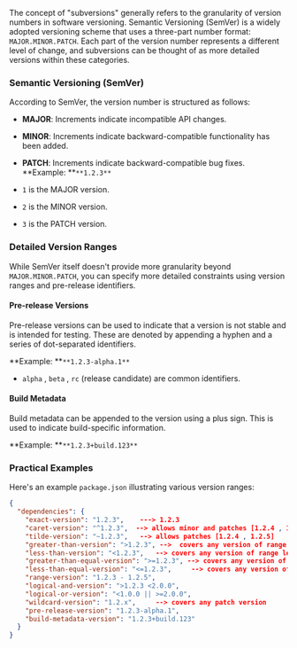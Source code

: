The concept of "subversions" generally refers to the granularity of version numbers in software versioning. Semantic Versioning (SemVer) is a widely adopted versioning scheme that uses a three-part number format: `MAJOR.MINOR.PATCH`. Each part of the version number represents a different level of change, and subversions can be thought of as more detailed versions within these categories.

### Semantic Versioning (SemVer)
According to SemVer, the version number is structured as follows:

- **MAJOR**: Increments indicate incompatible API changes.
- **MINOR**: Increments indicate backward-compatible functionality has been added.
- **PATCH**: Increments indicate backward-compatible bug fixes.
**Example: **`**1.2.3**` 

- `1`  is the MAJOR version.
- `2`  is the MINOR version.
- `3`  is the PATCH version.
### Detailed Version Ranges
While SemVer itself doesn't provide more granularity beyond `MAJOR.MINOR.PATCH`, you can specify more detailed constraints using version ranges and pre-release identifiers.

#### Pre-release Versions
Pre-release versions can be used to indicate that a version is not stable and is intended for testing. These are denoted by appending a hyphen and a series of dot-separated identifiers.

**Example: **`**1.2.3-alpha.1**` 

- `alpha` , `beta` , `rc`  (release candidate) are common identifiers.
#### Build Metadata
Build metadata can be appended to the version using a plus sign. This is used to indicate build-specific information.

**Example: **`**1.2.3+build.123**` 

### Practical Examples
Here's an example `package.json` illustrating various version ranges:

```json
{
  "dependencies": {
    "exact-version": "1.2.3",    ---> 1.2.3
    "caret-version": "^1.2.3",  --> allows minor and patches [1.2.4 , 1.3.0] 
    "tilde-version": "~1.2.3",   --> allows patches [1.2.4 , 1.2.5]
    "greater-than-version": ">1.2.3", -->  covers any version of range greater than 1.2.3
    "less-than-version": "<1.2.3",   --> covers any version of range less than 1.2.3
    "greater-than-equal-version": ">=1.2.3", --> covers any version of range greater than  = 1.2.3
    "less-than-equal-version": "<=1.2.3",     --> covers any version of range less than  = 1.2.3
    "range-version": "1.2.3 - 1.2.5",
    "logical-and-version": ">1.2.3 <2.0.0",
    "logical-or-version": "<1.0.0 || >=2.0.0",
    "wildcard-version": "1.2.x",     --> covers any patch version   
    "pre-release-version": "1.2.3-alpha.1",
    "build-metadata-version": "1.2.3+build.123"
  }
}
```


